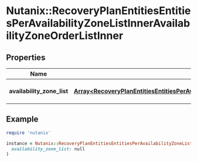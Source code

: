 # Nutanix::RecoveryPlanEntitiesEntitiesPerAvailabilityZoneListInnerAvailabilityZoneOrderListInner

## Properties

| Name | Type | Description | Notes |
| ---- | ---- | ----------- | ----- |
| **availability_zone_list** | [**Array&lt;RecoveryPlanEntitiesEntitiesPerAvailabilityZoneListInnerAvailabilityZoneOrderListInnerAvailabilityZoneListInner&gt;**](RecoveryPlanEntitiesEntitiesPerAvailabilityZoneListInnerAvailabilityZoneOrderListInnerAvailabilityZoneListInner.md) | List of Availability Zones. | [optional] |

## Example

```ruby
require 'nutanix'

instance = Nutanix::RecoveryPlanEntitiesEntitiesPerAvailabilityZoneListInnerAvailabilityZoneOrderListInner.new(
  availability_zone_list: null
)
```

